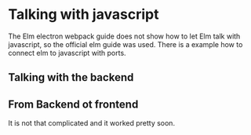 # Talking with javascript

The Elm electron webpack guide does not show how to let Elm talk with javascript, so the official elm guide was used. There is a example how to connect elm to javascript with ports. 

## Talking with the backend

## From Backend ot frontend


It is not that complicated and it worked pretty soon.

